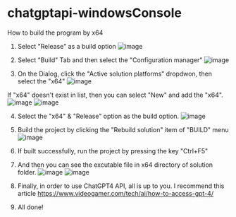 # chatgptapi-windowsConsole

How to build the program by x64
1. Select "Release" as a build option
  ![image](https://github.com/jenisdev/chatgptapi-windowsConsole/assets/134540953/ce3bdd23-ee13-4a0d-8284-749be6e43fdc)
  
2. Select "Build" Tab and then select the "Configuration manager"
  ![image](https://github.com/jenisdev/chatgptapi-windowsConsole/assets/134540953/e65acfcd-8d51-49bd-982f-4516dc2b254b)
  
3. On the Dialog, click the "Active solution platforms" dropdwon, then select the "x64"
  ![image](https://github.com/jenisdev/chatgptapi-windowsConsole/assets/134540953/41511e1d-0328-456f-9868-f574c578bd0f)
  
  If "x64" doesn't exist in list, then you can select "New" and add the "x64".
  ![image](https://github.com/jenisdev/chatgptapi-windowsConsole/assets/134540953/62679f9d-9a83-486b-a922-a8c129cea229)
  ![image](https://github.com/jenisdev/chatgptapi-windowsConsole/assets/134540953/45cfb987-8b8d-4f45-9f7e-64997e29f2f4)
  
4. Select the "x64" & "Release" option as the build option.
  ![image](https://github.com/jenisdev/chatgptapi-windowsConsole/assets/134540953/7eb3b77c-8af6-4f6f-8e85-9e655464829b)
  
5. Build the project by clicking the "Rebuild solution" item of "BUILD" menu
  ![image](https://github.com/jenisdev/chatgptapi-windowsConsole/assets/134540953/acbc1ee2-279e-453f-bfbd-c1cb5be8f3b2)
  
6. If built successfully, run the project by pressing the key "Ctrl+F5"
7. And then you can see the excutable file in x64 directory of solution folder.
   ![image](https://github.com/jenisdev/chatgptapi-windowsConsole/assets/134540953/586d8f02-f757-4947-8e6c-3b806f586279)
   ![image](https://github.com/jenisdev/chatgptapi-windowsConsole/assets/134540953/67c96cf5-7829-46bf-969b-290f573c405e)
   
8. Finally, in order to use ChatGPT4 API, all is up to you.
   I recommend this article https://www.videogamer.com/tech/ai/how-to-access-gpt-4/
9. All done!
